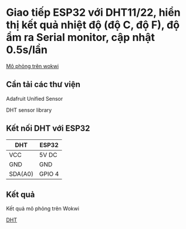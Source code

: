 # Giao tiếp ESP32 với DHT11/22, hiển thị kết quả nhiệt độ (độ C, độ F), độ ẩm ra Serial monitor, cập nhật 0.5s/lần

[Mô phỏng trên wokwi](https://wokwi.com/projects/434341511510984705)

## Cần tải các thư viện

Adafruit Unified Sensor

DHT sensor library

## Kết nối DHT với ESP32

| DHT | ESP32 |
|---- | ----- |
| VCC | 5V DC |
| GND | GND |
| SDA(A0) | GPIO 4 |

## Kết quả

Kết quả mô phỏng trên Wokwi

[DHT](./img/image.png)
